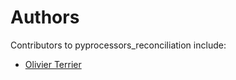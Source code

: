 # Authors

Contributors to pyprocessors_reconciliation include:

+ [Olivier Terrier](mailto:olivier.terrier@kairntech.com)
